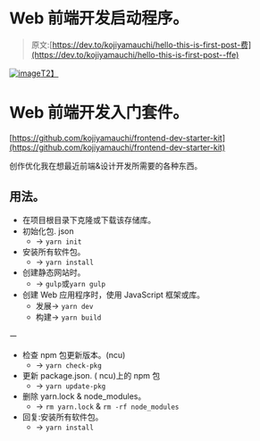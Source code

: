 # Web 前端开发启动程序。

> 原文:[https://dev.to/kojiyamauchi/hello-this-is-first-post-费](https://dev.to/kojiyamauchi/hello-this-is-first-post--ffe)

[![image](../Images/4600cf817b12565f80f52349fc2f04c3.png)T2】](https://res.cloudinary.com/practicaldev/image/fetch/s--gh1S5QiQ--/c_limit%2Cf_auto%2Cfl_progressive%2Cq_auto%2Cw_880/http://kojiyamauchi.com/images/img.jpg)

# Web 前端开发入门套件。

[https://github.com/kojiyamauchi/frontend-dev-starter-kit](https://github.com/kojiyamauchi/frontend-dev-starter-kit)

创作优化我在想最近前端&设计开发所需要的各种东西。

## 用法。

*   在项目根目录下克隆或下载该存储库。
*   初始化包. json
    *   -> `yarn init`
*   安装所有软件包。
    *   -> `yarn install`
*   创建静态网站时。
    *   -> `gulp`或`yarn gulp`
*   创建 Web 应用程序时，使用 JavaScript 框架或库。
    *   发展-> `yarn dev`
    *   构建-> `yarn build`

ー

*   检查 npm 包更新版本。(ncu)
    *   -> `yarn check-pkg`
*   更新 package.json. ( ncu)上的 npm 包
    *   -> `yarn update-pkg`
*   删除 yarn.lock & node_modules。
    *   -> `rm yarn.lock` & `rm -rf node_modules`
*   回复:安装所有软件包。
    *   -> `yarn install`